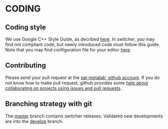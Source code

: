 CODING
======

Coding style
------------

We use Google C++ Style Guide, as decribed [here](https://google.github.io/styleguide/cppguide.html). In switcher, you may find not compliant code, but newly introduced code must follow this guide. Note that you may find configuration file for your editor [here](https://github.com/google/styleguide).

Contributing
------------

Please send your pull request at the [sat-metalab' github account](https://github.com/sat-metalab/switcher). If you do not know how to make pull request, github provides some [help about collaborating on projects using issues and pull requests](https://help.github.com/categories/collaborating-on-projects-using-issues-and-pull-requests/).

Branching strategy with git
---------------------------

The [master](https://github.com/sat-metalab/switcher/tree/master) branch contains switcher releases. Validated new developments are into the [develop](https://github.com/sat-metalab/switcher/tree/master) branch.
